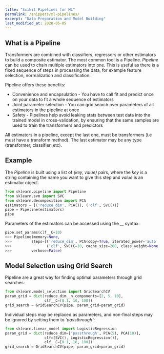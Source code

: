```yaml
---
title: "Scikit Pipelines for ML"
permalink: /snippets/ml-pipelines/
excerpt: "Data Preparation and Model Building"
last_modified_at: 2020-05-05
---
```

## What is a Pipeline

Transformers are combined with classifiers, regressors or other estimators to build a composite estimator. The most common tool is a Pipeline. *Pipeline* can be used to chain multiple estimators into one. This is useful as there is a fixed sequence of steps in processing the data, for example feature selection, normalization and classification.

Pipeline offers these benefits:

* Convenience and encapsulation - You have to call fit and predict once on your data to fit a whole sequence of estimators
* Joint parameter selection - You can grid search over parameters of all estimators in the pipeline at once
* Safety - Pipelines help avoid leaking stats between test data into the trained model in cross-validation, by ensuring that the same samples are used to train the transformers and predictors

All estimators in a pipeline, except the last one, must be transformers (i.e must have a transform method). The last estimator may be any type (transformer, classifier, etc).

## Example

The *Pipeline* is built using a list of *(key, value)* pairs, where the *key* is a string containing the name you want to give this step and *value* is an estimator object.

```python
from sklearn.pipeline import Pipeline
from sklearn.svm import SVC
from sklearn.decomposition import PCA
estimators = [('reduce_dim', PCA()), ('clf', SVC())]
pipe = Pipeline(estimators)
pipe
```

Parameters of the estimators can be accessed using the *<estimator>__<parameter>* syntax:

```python
pipe.set_params(clf__C=10)
>>> Pipeline(memory=None,
>>>         steps=[('reduce_dim', PCA(copy=True, iterated_power='auto',...)),
>>>                ('clf', SVC(C=10, cache_size=200, class_weight=None,...))],
>>>         verbose=False)
```

## Model Selection using Grid Search

Pipeline are a great way for finding optimal parameters through grid searches:

```python
from sklearn.model_selection import GridSearchCV
param_grid = dict(reduce_dim__n_components=[2, 5, 10],
                  clf__C=[0.1, 10, 100])
grid_search = GridSearchCV(pipe, param_grid=param_grid)
```

Individual steps may be replaced as parameters, and non-final steps may be ignored by setting them to *'passthrough'*:

```python
from sklearn.linear_model import LogisticRegression
param_grid = dict(reduce_dim=['passthrough', PCA(5), PCA(10)],
                  clf=[SVC(), LogisticRegression()],
                  clf__C=[0.1, 10, 100])
grid_search = GridSearchCV(pipe, param_grid=param_grid)
```
